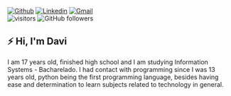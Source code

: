 [![Github](https://img.shields.io/badge/-Github-000?style=flat&logo=Github&logoColor=white)](https://github.com/daviue)
[![Linkedin](https://img.shields.io/badge/-LinkedIn-blue?style=flat&logo=Linkedin&logoColor=white)](https://www.linkedin.com/in/rodriguesdavi)
[![Gmail](https://img.shields.io/badge/-Gmail-c14438?style=flat&logo=gmail&logoColor=white)](mailto:daviue25@gmail.com)
<br>
![visitors](https://visitor-badge.glitch.me/badge?page_id=daviue.visitor-badge)
![GitHub followers](https://img.shields.io/github/followers/daviue?style=social)

## ⚡ Hi, I'm Davi 

I am 17 years old, finished high school and I am studying Information Systems - Bacharelado. I had contact with programming since I was 13 years old, python being the first programming language, besides having ease and determination to learn subjects related to technology in general.
